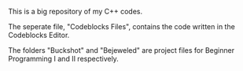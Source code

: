 This is a big repository of my C++ codes.

The seperate file, "Codeblocks Files", contains the code written in the Codeblocks Editor.

The folders "Buckshot" and "Bejeweled" are project files for Beginner Programming I and II respectively.
